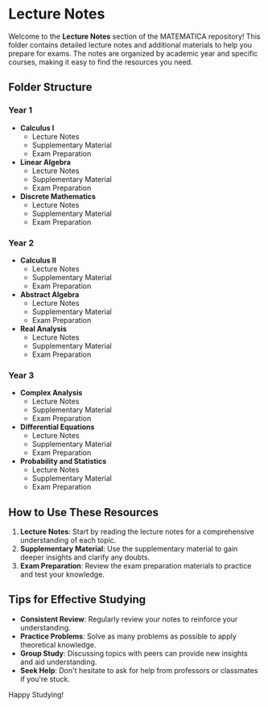 # Lecture Notes

Welcome to the **Lecture Notes** section of the MATEMATICA repository! This folder contains detailed lecture notes and additional materials to help you prepare for exams. The notes are organized by academic year and specific courses, making it easy to find the resources you need.

## Folder Structure

### Year 1
- **Calculus I**
  - Lecture Notes
  - Supplementary Material
  - Exam Preparation
- **Linear Algebra**
  - Lecture Notes
  - Supplementary Material
  - Exam Preparation
- **Discrete Mathematics**
  - Lecture Notes
  - Supplementary Material
  - Exam Preparation

### Year 2
- **Calculus II**
  - Lecture Notes
  - Supplementary Material
  - Exam Preparation
- **Abstract Algebra**
  - Lecture Notes
  - Supplementary Material
  - Exam Preparation
- **Real Analysis**
  - Lecture Notes
  - Supplementary Material
  - Exam Preparation

### Year 3
- **Complex Analysis**
  - Lecture Notes
  - Supplementary Material
  - Exam Preparation
- **Differential Equations**
  - Lecture Notes
  - Supplementary Material
  - Exam Preparation
- **Probability and Statistics**
  - Lecture Notes
  - Supplementary Material
  - Exam Preparation

## How to Use These Resources

1. **Lecture Notes**: Start by reading the lecture notes for a comprehensive understanding of each topic.
2. **Supplementary Material**: Use the supplementary material to gain deeper insights and clarify any doubts.
3. **Exam Preparation**: Review the exam preparation materials to practice and test your knowledge.

## Tips for Effective Studying

- **Consistent Review**: Regularly review your notes to reinforce your understanding.
- **Practice Problems**: Solve as many problems as possible to apply theoretical knowledge.
- **Group Study**: Discussing topics with peers can provide new insights and aid understanding.
- **Seek Help**: Don't hesitate to ask for help from professors or classmates if you're stuck.

Happy Studying!
